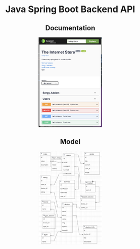 <div align="center">
    <h1>Java Spring Boot Backend API</h1>
    <p>
        <h2>Documentation</h2>
        <img src="./.github/swagger.png" width="200" alt="Doc" />
    </p>
    <p>
        <h2>Model</h2>
        <img src="./.github/model.png" width="200" alt="Model" />
    </p> 
</div>
